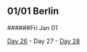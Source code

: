 01/01 Berlin
------------
######Fri Jan  01


[Day 26](12-31-Hamburg.md) - Day 27 - [Day 28](01-02-Berlin.md)
